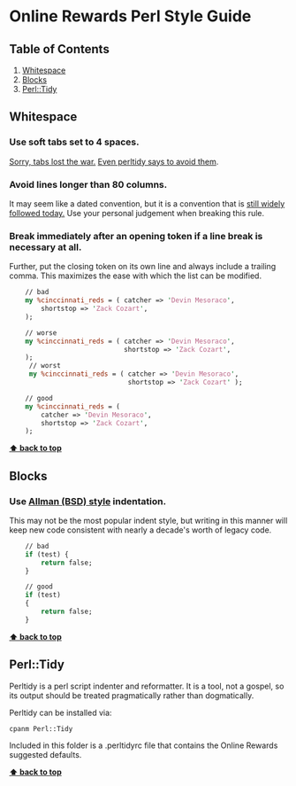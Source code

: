 # Online Rewards Perl Style Guide

## Table of Contents
  1. [Whitespace](#whitespace)
  1. [Blocks](#blocks)
  1. [Perl::Tidy](#Perl::Tidy)

## Whitespace

### Use soft tabs set to 4 spaces.
[Sorry, tabs lost the war.](http://sideeffect.kr/popularconvention) [Even perltidy says to avoid them](http://perltidy.sourceforge.net/perltidy.html#tabs).

### Avoid lines longer than 80 columns.

It may seem like a dated convention, but it is a convention that is [still widely followed today.](http://sideeffect.kr/popularconvention) Use your personal judgement when breaking this rule.

### Break immediately after an opening token if a line break is necessary at all.

Further, put the closing token on its own line and always include a trailing comma. This maximizes the ease with which the list can be modified.
```perl
    // bad
    my %cinccinnati_reds = ( catcher => 'Devin Mesoraco',
        shortstop => 'Zack Cozart',
    );

    // worse
    my %cinccinnati_reds = ( catcher => 'Devin Mesoraco',
                             shortstop => 'Zack Cozart',
    );
     // worst
     my %cinccinnati_reds = ( catcher => 'Devin Mesoraco',
                              shortstop => 'Zack Cozart' );

    // good
    my %cinccinnati_reds = (
        catcher => 'Devin Mesoraco',
        shortstop => 'Zack Cozart',
    );
```

**[⬆ back to top](#table-of-contents)**

## Blocks

### Use [Allman (BSD) style](https://en.wikipedia.org/wiki/Indent_style#Allman_style) indentation.

This may not be the most popular indent style, but writing in this manner will keep new code consistent with nearly a decade's worth of legacy code.
```perl
    // bad
    if (test) {
        return false;
    }

    // good
    if (test)
    {
        return false;
    }
```

**[⬆ back to top](#table-of-contents)**

## Perl::Tidy
Perltidy is a perl script indenter and reformatter. It is a tool, not a gospel, so its output should be treated pragmatically rather than dogmatically.

Perltidy can be installed via:

```shell
cpanm Perl::Tidy
```

Included in this folder is a .perltidyrc file that contains the Online Rewards suggested defaults.

**[⬆ back to top](#table-of-contents)**
